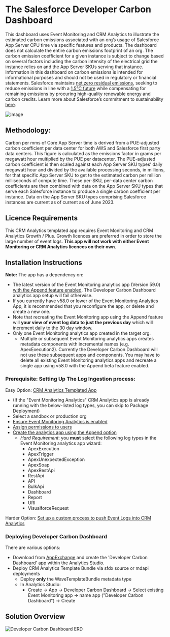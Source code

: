 # The Salesforce Developer Carbon Dashboard

This dashboard uses Event Monitoring and CRM Analytics to illustrate the estimated carbon emissions associated with an org’s usage of Salesforce App Server CPU time via specific features and products. The dashboard does not calculate the entire carbon emissions footprint of an org. The carbon emission coefficient for a given instance is subject to change based on several factors including the carbon intensity of the electrical grid the instance relies on and the App Server SKUs serving that instance.
Information in this dashboard on carbon emissions is intended for informational purposes and should not be used in regulatory or financial statements. Salesforce maintains [net zero residual emissions](https://www.salesforce.com/company/sustainability/faq/), seeking to reduce emissions in line with a [1.5°C future](https://news.mit.edu/2023/explained-climate-benchmark-rising-temperatures-0827) while compensating for remaining emissions by procuring high-quality renewable energy and carbon credits. Learn more about Salesforce’s commitment to sustainability [here](https://www.salesforce.com/company/sustainability/).


![image](https://github.com/seamusocionnaigh/DeveloperCarbonDashboard/assets/20658634/cd93735b-3c01-4eb3-ac6b-6265f4837e2d)


## Methodology:
Carbon per mms of Core App Server time is derived from a PUE-adjusted carbon coefficient per data center for both AWS and Salesforce first party data centers. This figure is calculated as the emissions factor in grams per megawatt hour multiplied by the PUE per datacenter. The PUE-adjusted carbon coefficient is then scaled against each App Server SKU types’ daily megawatt hour and divided by the available processing seconds, in millions, for that specific App Server SKU to get to the estimated carbon per million milliseconds of compute time.
These per-SKU, per-data center carbon coefficients are then combined with data on the App Server SKU types that serve each Salesforce instance to produce a single carbon coefficient per instance. Data on the App Server SKU types comprising Salesforce instances are current as of current as of June 2023.

## Licence Requirements

This CRM Analytics templated app requires Event Monitoring and CRM Analytics Growth / Plus.  Growth licences are preferred in order to store the large number of event logs.  **This app will not work with either Event Monitoring or CRM Analytics licences on their own**.

## Installation Instructions

**Note:** The app has a dependency on:
*  The latest version of the Event Monitoring analytics app (Version 59.0) [with the Append feature enabled](https://help.salesforce.com/s/articleView?id=release-notes.rn_security_em_append_data_ga.htm&release=246&type=5). The Developer Carbon Dashboard analytics app setup will fail otherwise.
* If you currently have v58.0 or lower of the Event Monitoring Analytics App, it is recommended that you reconfigure the app, or delete and create a new one.
* Note that recreating the Event Monitoring app using the Append feature will **your view of event log data to just the previous day** which will increment daily to the 30 day window.
* Only one Event Monitoring analytics app created in the target org.
    *  Multiple or subsequent Event Monitoring analytics apps creates metadata components with incremental names (e.g. ApexExecution2). Currently the Developer Carbon Dashboard will not use these subsequent apps and components.  You may have to delete all existing Event Monitoring analytics apps and recreate a single app using v58.0 with the Append beta feature enabled.

### Prerequisite: Setting Up The Log Ingestion process:

Easy Option: [CRM Analytics Templated App](https://trailhead.salesforce.com/content/learn/modules/event_monitoring_analytics)

* (If the "Event Monitoring Analytics" CRM Analytics app is already running with the below-listed log types, you can skip to Package Deployment)
* Select a sandbox or production org
* [Ensure Event Monitoring Analytics is enabled](https://help.salesforce.com/s/articleView?id=sf.bi_app_event_monitor_enable_select_PSL.htm&type=5)
* [Assign permissions to users](https://help.salesforce.com/s/articleView?id=bi_app_event_monitor_create_permsets.htm&type=5&language=en_US)
* [Create the analytics app using the Append option](https://help.salesforce.com/s/articleView?language=en_US&type=5&id=sf.bi_app_admin_wave_create.htm)
    * *Hard Requirement*: you **must** select the following log types in the Event Monitoring analytics app wizard:
      * ApexExecution
      * ApexTrigger
      * ApexUnexpectedException
      * ApexSoap
      * ApexRestApi
      * RestApi
      * API
      * BulkApi
      * Dashboard
      * Report
      * URI
      * VisualforceRequest

Harder Option: [Set up a custom process to push Event Logs into CRM Analytics](https://www.salesforcehacker.com/2015/01/simple-script-for-loading-event.html)

### Deploying Developer Carbon Dashboard

There are various options:

* Download from [AppExchange](https://appexchange.salesforce.com/appxListingDetail?listingId=b594a805-ff1a-44f4-80d0-f85625dd001a) and create the 'Developer Carbon Dashboard' app within the Analytics Studio.
* Deploy CRM Analytics Template Bundle via sfdx source or mdapi deployments
  * Deploy **only** the WaveTemplateBundle metadata type
  * In Analytics Studio:
    * Create -> App -> Developer Carbon Dashboard -> Select existing Event Monitoring app -> name app ("Developer Carbon Dashboard") -> Create

## Solution Overview

![Developer Carbon Dashboard ERD](https://github.com/seamusocionnaigh/DeveloperCarbonDashboard/assets/20658634/f0228f16-bda5-4113-a5e1-99051d5be7cb)
